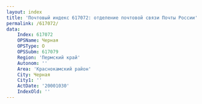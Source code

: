```yaml
---
layout: index
title: 'Почтовый индекс 617072: отделение почтовой связи Почты России'
permalink: /617072/
data:
    Index: 617072
    OPSName: Черная
    OPSType: О
    OPSSubm: 617079
    Region: 'Пермский край'
    Autonom: ''
    Area: 'Краснокамский район'
    City: Черная
    City1: ''
    ActDate: '20001030'
    IndexOld: ''
---
```

